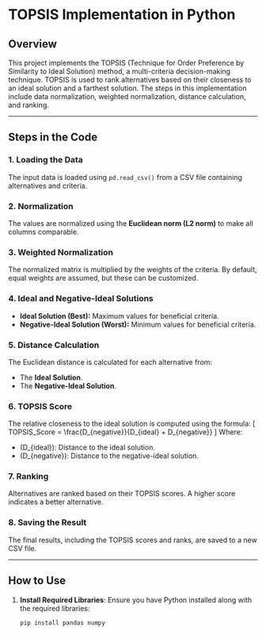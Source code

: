 # TOPSIS Implementation in Python

## Overview

This project implements the TOPSIS (Technique for Order Preference by Similarity to Ideal Solution) method, a multi-criteria decision-making technique. TOPSIS is used to rank alternatives based on their closeness to an ideal solution and a farthest solution. The steps in this implementation include data normalization, weighted normalization, distance calculation, and ranking.

---

## Steps in the Code

### 1. **Loading the Data**
The input data is loaded using `pd.read_csv()` from a CSV file containing alternatives and criteria.

### 2. **Normalization**
The values are normalized using the **Euclidean norm (L2 norm)** to make all columns comparable.

### 3. **Weighted Normalization**
The normalized matrix is multiplied by the weights of the criteria. By default, equal weights are assumed, but these can be customized.

### 4. **Ideal and Negative-Ideal Solutions**
- **Ideal Solution (Best):** Maximum values for beneficial criteria.
- **Negative-Ideal Solution (Worst):** Minimum values for beneficial criteria.

### 5. **Distance Calculation**
The Euclidean distance is calculated for each alternative from:
- The **Ideal Solution**.
- The **Negative-Ideal Solution**.

### 6. **TOPSIS Score**
The relative closeness to the ideal solution is computed using the formula:
\[
TOPSIS\_Score = \frac{D_{negative}}{D_{ideal} + D_{negative}}
\]
Where:
- \(D_{ideal}\): Distance to the ideal solution.
- \(D_{negative}\): Distance to the negative-ideal solution.

### 7. **Ranking**
Alternatives are ranked based on their TOPSIS scores. A higher score indicates a better alternative.

### 8. **Saving the Result**
The final results, including the TOPSIS scores and ranks, are saved to a new CSV file.

---

## How to Use

1. **Install Required Libraries**:
   Ensure you have Python installed along with the required libraries:
   ```bash
   pip install pandas numpy
